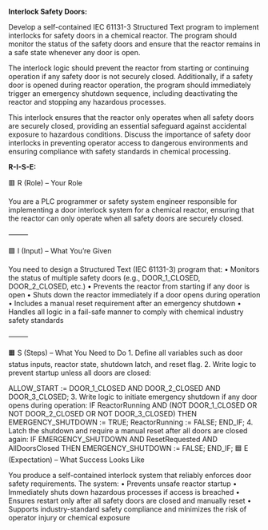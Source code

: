 **Interlock Safety Doors:**

Develop a self-contained IEC 61131-3 Structured Text program to implement interlocks for safety doors in a chemical reactor. The program should monitor the status of the safety doors and ensure that the reactor remains in a safe state whenever any door is open.

The interlock logic should prevent the reactor from starting or continuing operation if any safety door is not securely closed. Additionally, if a safety door is opened during reactor operation, the program should immediately trigger an emergency shutdown sequence, including deactivating the reactor and stopping any hazardous processes.

This interlock ensures that the reactor only operates when all safety doors are securely closed, providing an essential safeguard against accidental exposure to hazardous conditions. Discuss the importance of safety door interlocks in preventing operator access to dangerous environments and ensuring compliance with safety standards in chemical processing.

**R-I-S-E:**

🟥 R (Role) – Your Role

You are a PLC programmer or safety system engineer responsible for implementing a door interlock system for a chemical reactor, ensuring that the reactor can only operate when all safety doors are securely closed.

⸻

🟩 I (Input) – What You’re Given

You need to design a Structured Text (IEC 61131-3) program that:
	•	Monitors the status of multiple safety doors (e.g., DOOR_1_CLOSED, DOOR_2_CLOSED, etc.)
	•	Prevents the reactor from starting if any door is open
	•	Shuts down the reactor immediately if a door opens during operation
	•	Includes a manual reset requirement after an emergency shutdown
	•	Handles all logic in a fail-safe manner to comply with chemical industry safety standards

⸻

🟧 S (Steps) – What You Need to Do
	1.	Define all variables such as door status inputs, reactor state, shutdown latch, and reset flag.
	2.	Write logic to prevent startup unless all doors are closed:

ALLOW_START := DOOR_1_CLOSED AND DOOR_2_CLOSED AND DOOR_3_CLOSED;
  3.	Write logic to initiate emergency shutdown if any door opens during operation:
  IF ReactorRunning AND (NOT DOOR_1_CLOSED OR NOT DOOR_2_CLOSED OR NOT DOOR_3_CLOSED) THEN
    EMERGENCY_SHUTDOWN := TRUE;
    ReactorRunning := FALSE;
END_IF;
  4.	Latch the shutdown and require a manual reset after all doors are closed again:
  IF EMERGENCY_SHUTDOWN AND ResetRequested AND AllDoorsClosed THEN
    EMERGENCY_SHUTDOWN := FALSE;
END_IF;
🟦 E (Expectation) – What Success Looks Like

You produce a self-contained interlock system that reliably enforces door safety requirements. The system:
	•	Prevents unsafe reactor startup
	•	Immediately shuts down hazardous processes if access is breached
	•	Ensures restart only after all safety doors are closed and manually reset
	•	Supports industry-standard safety compliance and minimizes the risk of operator injury or chemical exposure
